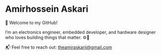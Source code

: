 # Amirhossein Askari

👋 Welcome to my GitHub!

I’m an electronics engineer, embedded developer, and hardware designer who loves building things that matter. ⚙️🔧

📬 Feel free to reach out: [theamiraskarii@gmail.com](mailto:theamiraskarii@gmail.com)

